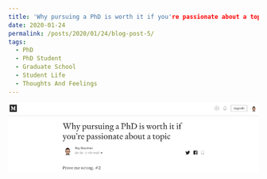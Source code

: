 ```yaml
---
title: 'Why pursuing a PhD is worth it if you're passionate about a topic'
date: 2020-01-24
permalink: /posts/2020/01/24/blog-post-5/
tags:
  - PhD
  - PhD Student
  - Graduate School
  - Student Life
  - Thoughts And Feelings
---
```


<a href = "https://medium.com/@rshadmon/prove-me-wrong-2-2269880dfe54" target = "_self"> 
	<img src = "/images/prove-me-wrong-2.png" alt = "Medium Blog" border = "0"/> 
</a>

<!-- What'
======

You can have many headings
======

Aren't headings cool?
------ -->